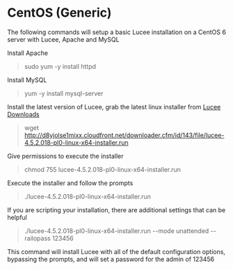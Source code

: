 # CentOS (Generic)

The following commands will setup a basic Lucee installation on a CentOS 6 server with Lucee, Apache and MySQL

Install Apache
> sudo yum -y install httpd

Install MySQL
>yum -y install mysql-server

Install the latest version of Lucee, grab the latest linux installer from [Lucee Downloads](http://lucee.org/downloads.html)

>wget http://d8yjolse1mixx.cloudfront.net/downloader.cfm/id/143/file/lucee-4.5.2.018-pl0-linux-x64-installer.run

Give permissions to execute the installer
>chmod 755 lucee-4.5.2.018-pl0-linux-x64-installer.run

Execute the installer and follow the prompts

>./lucee-4.5.2.018-pl0-linux-x64-installer.run 

If you are scripting your installation, there are additional settings that can be helpful


>./lucee-4.5.2.018-pl0-linux-x64-installer.run --mode unattended --railopass 123456

This command will install Lucee with all of the default configuration options, bypassing the prompts, and will set a password for the admin of 123456
